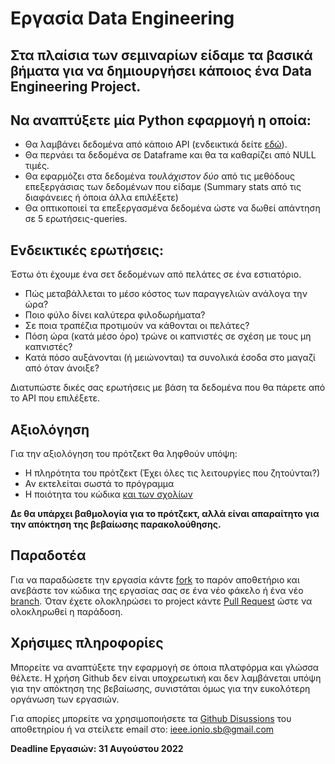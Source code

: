 # Εργασία Data Engineering

## Στα πλαίσια των σεμιναρίων είδαμε τα βασικά βήματα για να δημιουργήσει κάποιος ένα Data Engineering Project.
## Να αναπτύξετε μία Python εφαρμογή η οποία:
- Θα λαμβάνει δεδομένα από κάποιο API (ενδεικτικά δείτε [εδώ](https://mixedanalytics.com/blog/list-actually-free-open-no-auth-needed-apis/)).
- Θα περνάει τα δεδομένα σε Dataframe και θα τα καθαρίζει από NULL τιμές.
- Θα εφαρμόζει στα δεδομένα *τουλάχιστον δύο* από τις μεθόδους επεξεργάσιας των δεδομένων που είδαμε (Summary stats από τις διαφάνειες ή όποια άλλα επιλέξετε)
- Θα οπτικοποιεί τα επεξεργασμένα δεδομένα ώστε να δωθεί απάντηση σε 5 ερωτήσεις-queries.

## Ενδεικτικές ερωτήσεις:
Έστω ότι έχουμε ένα σετ δεδομένων από πελάτες σε ένα εστιατόριο.
- Πώς μεταβάλλεται το μέσο κόστος των παραγγελιών ανάλογα την ώρα?
- Ποιο φύλο δίνει καλύτερα φιλοδωρήματα?
- Σε ποια τραπέζια προτιμούν να κάθονται οι πελάτες?
- Πόση ώρα (κατά μέσο όρο) τρώνε οι καπνιστές σε σχέση με τους μη καπνιστές?
- Κατά πόσο αυξάνονται (ή μειώνονται) τα συνολικά έσοδα στο μαγαζί από όταν άνοιξε?

Διατυπώστε δικές σας ερωτήσεις με βάση τα δεδομένα που θα πάρετε από το API που επιλέξετε.

## Αξιολόγηση
Για την αξιολόγηση του πρότζεκτ θα ληφθούν υπόψη:
- Η πληρότητα του πρότζεκτ (Έχει όλες τις λειτουργίες που ζητούνται?)
- Αν εκτελείται σωστά το πρόγραμμα
- Η ποιότητα του κώδικα <ins>και των σχολίων</ins>

**Δε θα υπάρχει βαθμολογία για το πρότζεκτ, αλλά είναι απαραίτητο για την απόκτηση της βεβαίωσης παρακολούθησης.**

## Παραδοτέα
Για να παραδώσετε την εργασία κάντε [fork](https://www.earthdatascience.org/workshops/intro-version-control-git/about-forks/) το παρόν αποθετήριο και ανεβάστε τον κώδικα της εργασίας σας σε ένα νέο φάκελο ή ένα νέο [branch](https://www.softwaretestinghelp.com/github-tutorial/#Creating_A_GitHub_Branch). Όταν έχετε ολοκληρώσει το project κάντε [Pull Request](https://www.softwaretestinghelp.com/github-tutorial/#Create_A_GitHub_Pull_Request) ώστε να ολοκληρωθεί η παράδοση.

## Χρήσιμες πληροφορίες
Μπορείτε να αναπτύξετε την εφαρμογή σε όποια πλατφόρμα και γλώσσα θέλετε.
Η χρήση Github δεν είναι υποχρεωτική και δεν λαμβάνεται υπόψη για την απόκτηση της βεβαίωσης, συνιστάται όμως για την ευκολότερη οργάνωση των εργασιών.

Για απορίες μπορείτε να χρησιμοποιήσετε τα [Github Disussions](https://github.com/ionian-uni-ieee/Data_Engineering/discussions) του αποθετηρίου ή να στείλετε email στο: ieee.ionio.sb@gmail.com

**Deadline Εργασιών: 31 Αυγούστου 2022**

